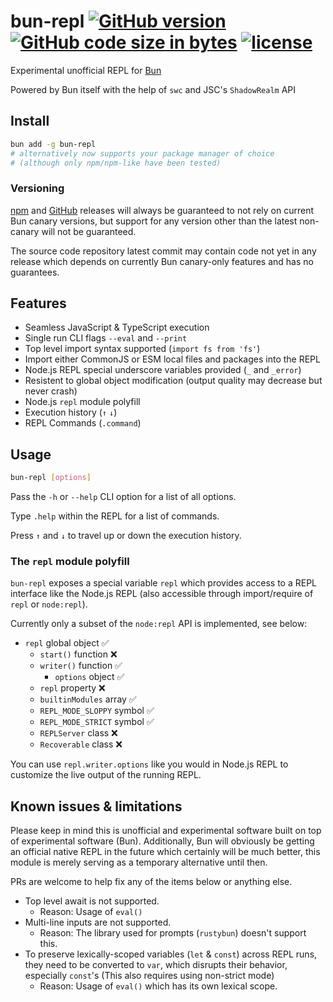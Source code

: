 # bun-repl [![GitHub version][github-image]][github-url] [![GitHub code size in bytes][size-image]][github-url] [![license][license-image]][license-url]

Experimental unofficial REPL for [Bun](https://github.com/oven-sh/bun)

Powered by Bun itself with the help of `swc` and JSC's `ShadowRealm` API

## Install 
```sh
bun add -g bun-repl
# alternatively now supports your package manager of choice
# (although only npm/npm-like have been tested)
```

### Versioning
[npm](https://www.npmjs.com/package/bun-repl) and [GitHub](https://github.com/jhmaster2000/bun-repl/releases) releases will always be guaranteed to not rely on current Bun canary versions, but support for any version other than the latest non-canary will not be guaranteed.

The source code repository latest commit may contain code not yet in any release which depends on currently Bun canary-only features and has no guarantees.

## Features

* Seamless JavaScript & TypeScript execution
* Single run CLI flags `--eval` and `--print`
* Top level import syntax supported (`import fs from 'fs'`)
* Import either CommonJS or ESM local files and packages into the REPL
* Node.js REPL special underscore variables provided (`_` and `_error`)
* Resistent to global object modification (output quality may decrease but never crash)
* Node.js `repl` module polyfill
* Execution history (`↑` `↓`)
* REPL Commands (`.command`)

## Usage
```sh
bun-repl [options]
```
Pass the `-h` or `--help` CLI option for a list of all options.

Type `.help` within the REPL for a list of commands.

Press `↑` and `↓` to travel up or down the execution history.

### The `repl` module polyfill
`bun-repl` exposes a special variable `repl` which provides access to a REPL interface like the Node.js REPL (also accessible through import/require of `repl` or `node:repl`).

Currently only a subset of the `node:repl` API is implemented, see below:
* `repl` global object ✅
    * `start()` function ❌
    * `writer()` function ✅
        * `options` object ✅
    * `repl` property ❌
    * `builtinModules` array ✅
    * `REPL_MODE_SLOPPY` symbol ✅
    * `REPL_MODE_STRICT` symbol ✅
    * `REPLServer` class ❌
    * `Recoverable` class ❌

You can use `repl.writer.options` like you would in Node.js REPL to customize the live output of the running REPL.

## Known issues & limitations
Please keep in mind this is unofficial and experimental software built on top of experimental software (Bun). Additionally, Bun will obviously be getting an official native REPL in the future which certainly will be much better, this module is merely serving as a temporary alternative until then.

PRs are welcome to help fix any of the items below or anything else.

* Top level await is not supported.
    * Reason: Usage of `eval()`
* Multi-line inputs are not supported.
    * Reason: The library used for prompts (`rustybun`) doesn't support this.
* To preserve lexically-scoped variables (`let` & `const`) across REPL runs, they need to be converted to `var`, which disrupts their behavior, especially `const`'s (This also requires using non-strict mode)
    * Reason: Usage of `eval()` which has its own lexical scope.

[github-url]:https://github.com/jhmaster2000/bun-repl
[github-image]:https://img.shields.io/github/package-json/v/jhmaster2000/bun-repl.svg?color=gray
[license-url]:https://github.com/jhmaster2000/bun-repl/blob/master/LICENSE.md
[license-image]:https://img.shields.io/npm/l/bun-repl.svg
[size-image]:https://img.shields.io/github/languages/code-size/jhmaster2000/bun-repl.svg

